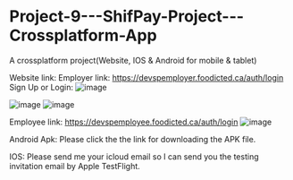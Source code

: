 # Project-9---ShifPay-Project---Crossplatform-App
A crossplatform project(Website, IOS &amp; Android for mobile &amp; tablet)

Website link: 
Employer link: https://devspemployer.foodicted.ca/auth/login 
Sign Up or Login:
![image](https://github.com/user-attachments/assets/7c4c399a-c976-48e3-8d80-a151704e98e2)


![image](https://github.com/user-attachments/assets/4e4bd007-8123-4c5e-90e7-00c4d9f3cb9f)
![image](https://github.com/user-attachments/assets/c7545cef-aff6-4ad9-aef2-81ed879aea14)

Employee link: https://devspemployee.foodicted.ca/auth/login
![image](https://github.com/user-attachments/assets/3de4a03e-9a46-459b-9321-9f7d1884546e)

Android Apk:
Please click the the link for downloading the APK file.

IOS:
Please send me your icloud email so I can send you the testing invitation email by Apple TestFlight.

